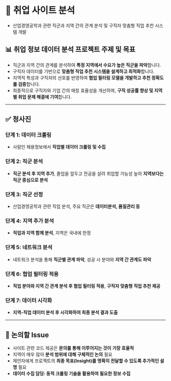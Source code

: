 # 🧐 취업 사이트 분석
- 산업경영공학과 관련 직군과 지역 간의 관계 분석 및 구직자 맞춤형 직업 추천 시스템 개발

## 📊 취업 정보 데이터 분석 프로젝트 주제 및 목표
- 직군과 지역 간의 관계를 분석하여 **특정 지역에서 수요가 높은 직군을 파악**합니다.
- 구직자 데이터를 기반으로 **맞춤형 직업 추천 시스템을 설계하고 최적화**합니다.
- 지역적 특성과 구직자의 선호를 반영하여 **협업 필터링 모델을 개발하고 추천 정확도를 검증**합니다.
- 최종적으로 구직자와 기업 간의 매칭 효율성을 개선하여, **구직 성공률 향상 및 지역별 취업 문제 해결에 기여**합니다.

---

## ✅ 청사진
### 단계 1: 데이터 크롤링
- 사람인 채용정보에서 **직업별 데이터 크롤링 및 수집**
### 단계 2: 직군 분석
- **직군 분석 후 지역 추가**, 졸업을 앞두고 전공을 살려 취업할 가능성 높아 **지역보다는 직군 중심으로 분석**
### 단계 3: 직군 선정
- 산업경영공학과 관련 직업 분석, 주요 직군은 **데이터분석, 품질관리 등**
### 단계 4: 지역 추가 분석
- **직업과 지역 함께 분석**, 지역은 국내에 한정
### 단계 5: 네트워크 분석
- 네트워크 분석을 통해 **직군별 관계 파악**, 성공 시 분야와 **지역 간 관계도 파악**
### 단계 6: 협업 필터링 적용
- **직업 분야와 지역 간 관계 분석 후 협업 필터링 적용**, **구직자 맞춤형 직업 추천 제공**
### 단계 7: 데이터 시각화
- **지역-직업 데이터 분석 후 시각화하여 최종 분석 결과 도출**

---

## 🚨 논의할 Issue

- 사이트 관련 코드 제공은 **문의를 통해 이루어지는 것이 가장 효율적**
- 지역이 매우 많아 **분석 범위에 대해 구체적인 논의** 필요
- 제안자에게 프로젝트의 **최종 목표(Insight)를 명확히 전달할 수 있도록 추가적인 설명** 필요
- **데이터 수집 담당: 동적 크롤링 기술을 활용하여 필요한 정보 수집**
